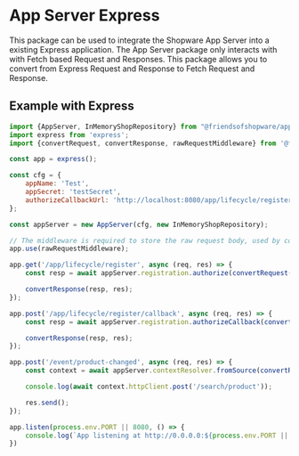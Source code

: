 # App Server Express

This package can be used to integrate the Shopware App Server into a existing Express application. The App Server package only interacts with with Fetch based Request and Responses. This package allows you to convert from Express Request and Response to Fetch Request and Response.

## Example with Express

```js
import {AppServer, InMemoryShopRepository} from "@friendsofshopware/app-server-sdk";
import express from 'express';
import {convertRequest, convertResponse, rawRequestMiddleware} from '@friendsofshopware/app-server-sdk-express';

const app = express();

const cfg = {
    appName: 'Test',
    appSecret: 'testSecret',
    authorizeCallbackUrl: 'http://localhost:8080/app/lifecycle/register/callback'
};

const appServer = new AppServer(cfg, new InMemoryShopRepository);

// The middleware is required to store the raw request body, used by convertRequest method
app.use(rawRequestMiddleware);

app.get('/app/lifecycle/register', async (req, res) => {
    const resp = await appServer.registration.authorize(convertRequest(req));

    convertResponse(resp, res);
});

app.post('/app/lifecycle/register/callback', async (req, res) => {
    const resp = await appServer.registration.authorizeCallback(convertRequest(req));

    convertResponse(resp, res);
});

app.post('/event/product-changed', async (req, res) => {
    const context = await appServer.contextResolver.fromSource(convertRequest(req));

    console.log(await context.httpClient.post('/search/product'));

    res.send();
});

app.listen(process.env.PORT || 8080, () => {
    console.log(`App listening at http://0.0.0.0:${process.env.PORT || 8080}`)
})
```
